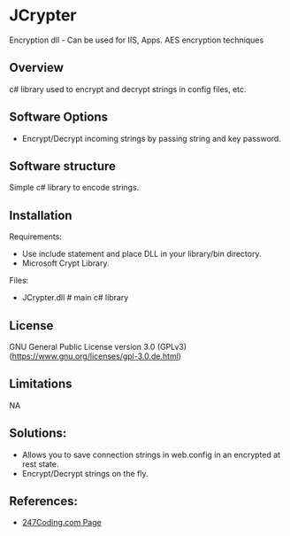 # JCrypter
Encryption dll - Can be used for IIS, Apps.  AES encryption techniques

## Overview

c# library used to encrypt and decrypt strings in config files, etc.

## Software Options

* Encrypt/Decrypt incoming strings by passing string and key password.

## Software structure
Simple c# library to encode strings.

## Installation

Requirements:

* Use include statement and place DLL in your library/bin directory.
* Microsoft Crypt Library. 
    
Files:
* JCrypter.dll    # main c# library

## License

GNU General Public License version 3.0 (GPLv3) (https://www.gnu.org/licenses/gpl-3.0.de.html)

## Limitations
NA

## Solutions:

* Allows you to save connection strings in web.config in an encrypted at rest state.
* Encrypt/Decrypt strings on the fly.

## References:
 * [247Coding.com Page](http://247coding.com/drupal/?q=node/19)



